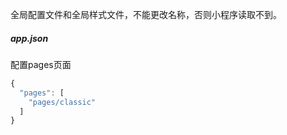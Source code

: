 全局配置文件和全局样式文件，不能更改名称，否则小程序读取不到。

##### app.json

配置pages页面

```js
{
  "pages": [
    "pages/classic"
  ]
}
```



